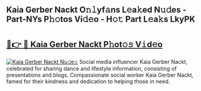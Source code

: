 ## Kaia Gerber Nackt O𝚗𝚕yf𝚊ns L𝚎a𝚔ed N𝚞𝚍es - Part-NYs P𝚑𝚘tos Vi𝚍𝚎o - H𝚘𝚝 Part L𝚎a𝚔s LkyPK

# <h2><a href="http://kf9ci2.oniu.top/?m=Kaia+Gerber+Nackt">🔗👉 🔴 Kaia Gerber Nackt P𝚑ot𝚘𝚜 V𝚒d𝚎o</a></h2>

[![Kaia Gerber Nackt Nu𝚍e𝚜](https://i.imgur.com/0qMVB7G.gif)](http://kf9ci2.oniu.top/?m=Kaia+Gerber+Nackt)
Social media influencer Kaia Gerber Nackt, celebrated for sharing dance and lifestyle information, consisting of presentations and blogs. Compassionate social worker Kaia Gerber Nackt, famed for their kindness and dedication to helping those in need.  
